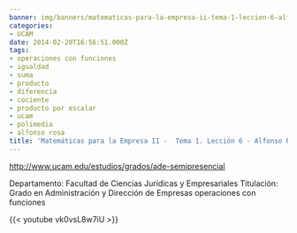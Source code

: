 ```yaml
---
banner: img/banners/matematicas-para-la-empresa-ii-tema-1-leccion-6-alfonso-rosa.jpg
categories:
- UCAM
date: 2014-02-20T16:56:51.000Z
tags:
- operaciones con funciones
- igualdad
- suma
- producto
- diferencia
- cociente
- producto por escalar
- ucam
- polimedia
- alfonso rosa
title: 'Matemáticas para la Empresa II -  Tema 1. Lección 6 - Alfonso Rosa'
---
```


http://www.ucam.edu/estudios/grados/ade-semipresencial

Departamento: Facultad de Ciencias Jurídicas y Empresariales
Titulación: Grado en Administración y Dirección de Empresas
operaciones con funciones

{{< youtube vk0vsL8w7iU >}}
